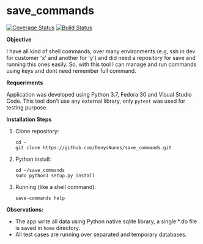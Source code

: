 # save_commands

[![Coverage Status](https://coveralls.io/repos/github/DenysNunes/save_commands/badge.svg?branch=master)](https://coveralls.io/github/DenysNunes/save_commands?branch=master) 
[![Build Status](https://travis-ci.org/DenysNunes/save_commands.svg?branch=dev)](https://travis-ci.org/DenysNunes/save_commands)


<b>Objective</b>

I have all kind of shell commands, over many environments (e.g, ssh in dev for customer 'x' and another for 'y') and did need a repository for save and running this ones easily. 
So, with this tool I can manage and run commands using keys and dont need remember full command.

<b>Requeriments</b>

Application was developed using Python 3.7, Fedora 30 and Visual Studio Code.
This tool don't use any external library, only `pytest` was used for testing purpose.

<b>Installation Steps</b>

1. Clone repository:

    ```
    cd ~
    git clone https://github.com/DenysNunes/save_commands.git
    ```

2. Python install:

    ```
    cd ~/save_commands
    sudo python3 setup.py install
    ```
3. Running (like a shell command):
   
   ```
   save-commands help
   ```

<b>Observations:</b>

* The app write all data using Python native sqlite library, a single *.db file is saved in `home` directory.
* All test cases are running over separated and temporary databases.
